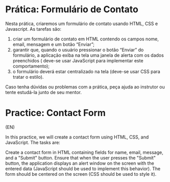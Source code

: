 # Prática: Formulário de Contato

Nesta prática, criaremos um formulário de contato usando HTML, CSS e Javascript. As tarefas são:

1. criar um formulário de contato em HTML contendo os campos nome, email, mensagem e um botão “Enviar”;
2. garantir que, quando o usuário pressionar o botão “Enviar” do formulário, a aplicação exiba na tela uma janela de alerta com os dados preenchidos ( deve-se usar JavaScript para implementar este comportamento);
3. o formulário deverá estar centralizado na tela (deve-se usar CSS para tratar o estilo).

Caso tenha dúvidas ou problemas com a prática, peça ajuda ao instrutor ou tente estudá-la junto de seu mentor.

# Practice: Contact Form
(EN)

In this practice, we will create a contact form using HTML, CSS, and JavaScript. The tasks are:

Create a contact form in HTML containing fields for name, email, message, and a "Submit" button.
Ensure that when the user presses the "Submit" button, the application displays an alert window on the screen with the entered data (JavaScript should be used to implement this behavior).
The form should be centered on the screen (CSS should be used to style it).
